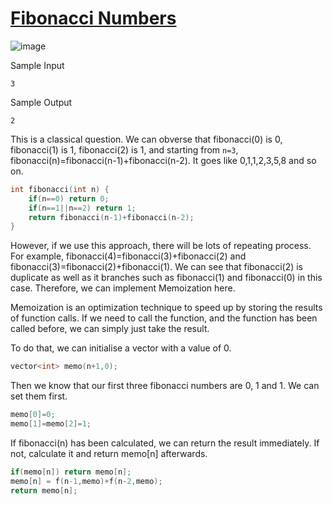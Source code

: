 # [Fibonacci Numbers](https://www.hackerrank.com/challenges/ctci-fibonacci-numbers/problem)

![image](https://user-images.githubusercontent.com/35857179/81569330-b86fbd00-93d1-11ea-829e-4168d3abd6e0.png)

Sample Input
```
3  
```

Sample Output
```
2
```

This is a classical question. We can obverse that fibonacci(0) is 0, fibonacci(1) is 1, fibonacci(2) is 1, and starting from ``n=3``, fibonacci(n)=fibonacci(n-1)+fibonacci(n-2). It goes like 0,1,1,2,3,5,8 and so on. 

```cpp
int fibonacci(int n) {
    if(n==0) return 0;
    if(n==1||n==2) return 1;
    return fibonacci(n-1)+fibonacci(n-2);
}
```

However, if we use this approach, there will be lots of repeating process. For example, fibonacci(4)=fibonacci(3)+fibonacci(2) and fibonacci(3)=fibonacci(2)+fibonacci(1). We can see that fibonacci(2) is duplicate as well as it branches such as fibonacci(1) and fibonacci(0) in this case. Therefore, we can implement Memoization here.

Memoization is an optimization technique to speed up by storing the results of function calls. If we need to call the function, and the function has been called before, we can simply just take the result.

To do that, we can initialise a vector with a value of 0.

```cpp
vector<int> memo(n+1,0);
```

Then we know that our first three fibonacci numbers are 0, 1 and 1. We can set them first.

```cpp
memo[0]=0;
memo[1]=memo[2]=1;
```

If fibonacci(n) has been calculated, we can return the result immediately. If not, calculate it and return memo[n] afterwards.  
```cpp
if(memo[n]) return memo[n];
memo[n] = f(n-1,memo)+f(n-2,memo);
return memo[n];
```
